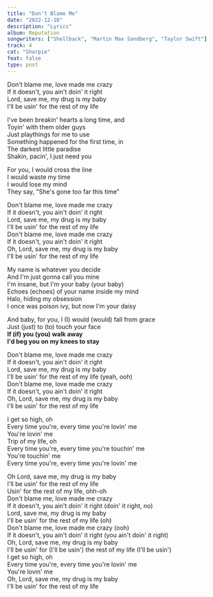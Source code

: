 ```yaml
---
title: "Don't Blame Me"
date: "2022-12-10"
description: "Lyrics"
album: Reputation
songwriters: ["Shellback", "Martin Max Sandberg", "Taylor Swift"]
track: 4
cat: "Sharpie"
feat: false
type: post
---
```


<p className='chorus'>
Don't blame me, love made me crazy <br />
If it doesn't, you ain't doin' it right <br />
Lord, save me, my drug is my baby <br />
I'll be usin' for the rest of my life <br />
</p> 
<p className='verse-one'>
I've been breakin' hearts a long time, and <br />
Toyin' with them older guys <br />
Just playthings for me to use <br />
Something happened for the first time, in <br />
The darkest little paradise <br />
Shakin, pacin', I just need you <br />
</p>
<p className='pre-chorus'>
For you, I would cross the line <br />
I would waste my time <br />
I would lose my mind <br />
They say, "She's gone too far this time" <br />
</p>
<p className='chorus'>
Don't blame me, love made me crazy <br />
If it doesn't, you ain't doin' it right <br />
Lord, save me, my drug is my baby <br />
I'll be usin' for the rest of my life <br />
Don't blame me, love made me crazy <br />
If it doesn't, you ain't doin' it right <br />
Oh, Lord, save me, my drug is my baby <br />
I'll be usin' for the rest of my life <br />
</p> 
<p className='verse-two'>
My name is whatever you decide <br />
And I'm just gonna call you mine <br />
I'm insane, but I'm your baby (your baby) <br />
Echoes (echoes) of your name inside my mind <br />
Halo, hiding my obsession <br />
I once was poison ivy, but now I'm your daisy <br />
</p>
<p className='pre-chorus'>
And baby, for you, I (I) would (would) fall from grace <br />
Just (just) to (to) touch your face <br />
<strong className="fav-line">
If (if) you (you) walk away <br />
I'd beg you on my knees to stay <br />
</strong>
</p>
<p className='chorus'>
Don't blame me, love made me crazy <br />
If it doesn't, you ain't doin' it right <br />
Lord, save me, my drug is my baby <br />
I'll be usin' for the rest of my life (yeah, ooh) <br />
Don't blame me, love made me crazy <br />
If it doesn't, you ain't doin' it right <br />
Oh, Lord, save me, my drug is my baby <br />
I'll be usin' for the rest of my life <br />
</p>
<p className='bridge'>
I get so high, oh <br />
Every time you're, every time you're lovin' me <br />
You're lovin' me <br />
Trip of my life, oh <br />
Every time you're, every time you're touchin' me <br />
You're touchin' me <br />
Every time you're, every time you're lovin' me <br />
</p>
<p className='chorus'>
Oh Lord, save me, my drug is my baby <br />
I'll be usin' for the rest of my life <br />
Usin' for the rest of my life, ohh-oh <br />
Don't blame me, love made me crazy <br />
If it doesn't, you ain't doin' it right (doin' it right, no) <br />
Lord, save me, my drug is my baby <br />
I'll be usin' for the rest of my life (oh) <br />
Don't blame me, love made me crazy (ooh) <br />
If it doesn't, you ain't doin' it right (you ain't doin' it right) <br />
Oh, Lord, save me, my drug is my baby <br />
I'll be usin' for (I'll be usin') the rest of my life (I'll be usin') <br />
I get so high, oh <br />
Every time you're, every time you're lovin' me <br />
You're lovin' me <br />
Oh, Lord, save me, my drug is my baby <br />
I'll be usin' for the rest of my life <br />
</p>
